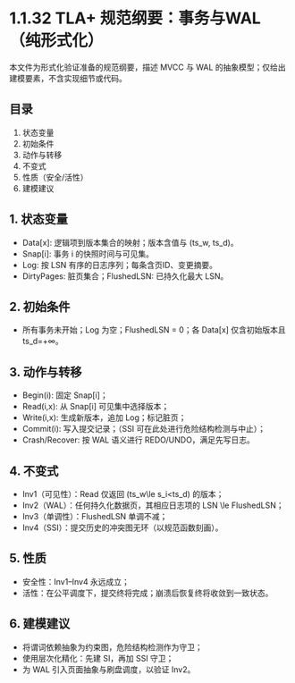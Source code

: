 # 1.1.32 TLA+ 规范纲要：事务与WAL（纯形式化）

本文件为形式化验证准备的规范纲要，描述 MVCC 与 WAL 的抽象模型；仅给出建模要素，不含实现细节或代码。

## 目录

1. 状态变量
2. 初始条件
3. 动作与转移
4. 不变式
5. 性质（安全/活性）
6. 建模建议

## 1. 状态变量

- Data[x]: 逻辑项到版本集合的映射；版本含值与 (ts_w, ts_d)。
- Snap[i]: 事务 i 的快照时间与可见集。
- Log: 按 LSN 有序的日志序列；每条含页ID、变更摘要。
- DirtyPages: 脏页集合；FlushedLSN: 已持久化最大 LSN。

## 2. 初始条件

- 所有事务未开始；Log 为空；FlushedLSN = 0；各 Data[x] 仅含初始版本且 ts_d=+∞。

## 3. 动作与转移

- Begin(i): 固定 Snap[i]；
- Read(i,x): 从 Snap[i] 可见集中选择版本；
- Write(i,x): 生成新版本，追加 Log；标记脏页；
- Commit(i): 写入提交记录；（SSI 可在此处进行危险结构检测与中止）；
- Crash/Recover: 按 WAL 语义进行 REDO/UNDO，满足先写日志。

## 4. 不变式

- Inv1（可见性）：Read 仅返回 \(ts_w\le s_i<ts_d\) 的版本；
- Inv2（WAL）：任何持久化数据页，其相应日志项的 LSN \le FlushedLSN；
- Inv3（单调性）：FlushedLSN 单调不减；
- Inv4（SSI）：提交历史的冲突图无环（以规范函数刻画）。

## 5. 性质

- 安全性：Inv1–Inv4 永远成立；
- 活性：在公平调度下，提交终将完成；崩溃后恢复终将收敛到一致状态。

## 6. 建模建议

- 将谓词依赖抽象为约束图，危险结构检测作为守卫；
- 使用层次化精化：先建 SI，再加 SSI 守卫；
- 为 WAL 引入页面抽象与刷盘调度，以验证 Inv2。
